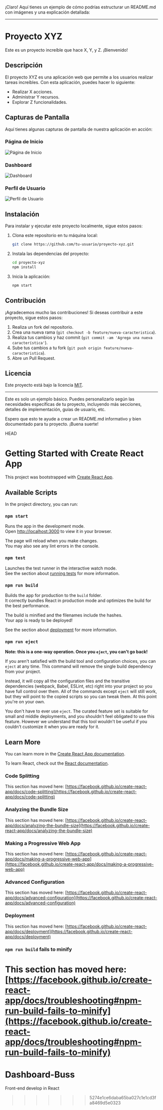¡Claro! Aquí tienes un ejemplo de cómo podrías estructurar un README.md con imágenes y una explicación detallada:

---

# Proyecto XYZ

Este es un proyecto increíble que hace X, Y, y Z. ¡Bienvenido!

## Descripción

El proyecto XYZ es una aplicación web que permite a los usuarios realizar tareas increíbles. Con esta aplicación, puedes hacer lo siguiente:

- Realizar X acciones.
- Administrar Y recursos.
- Explorar Z funcionalidades.

## Capturas de Pantalla

Aquí tienes algunas capturas de pantalla de nuestra aplicación en acción:

### Página de Inicio

![Página de Inicio](screenshots/home.png)

### Dashboard

![Dashboard](screenshots/dashboard.png)

### Perfil de Usuario

![Perfil de Usuario](screenshots/profile.png)

## Instalación

Para instalar y ejecutar este proyecto localmente, sigue estos pasos:

1. Clona este repositorio en tu máquina local:

    ```bash
    git clone https://github.com/tu-usuario/proyecto-xyz.git
    ```

2. Instala las dependencias del proyecto:

    ```bash
    cd proyecto-xyz
    npm install
    ```

3. Inicia la aplicación:

    ```bash
    npm start
    ```

## Contribución

¡Agradecemos mucho las contribuciones! Si deseas contribuir a este proyecto, sigue estos pasos:

1. Realiza un fork del repositorio.
2. Crea una nueva rama (`git checkout -b feature/nueva-caracteristica`).
3. Realiza tus cambios y haz commit (`git commit -am 'Agrega una nueva característica'`).
4. Sube tus cambios a tu fork (`git push origin feature/nueva-caracteristica`).
5. Abre un Pull Request.

## Licencia

Este proyecto está bajo la licencia [MIT](LICENSE).

---

Este es solo un ejemplo básico. Puedes personalizarlo según las necesidades específicas de tu proyecto, incluyendo más secciones, detalles de implementación, guías de usuario, etc.

Espero que esto te ayude a crear un README.md informativo y bien documentado para tu proyecto. ¡Buena suerte!


HEAD
# Getting Started with Create React App

This project was bootstrapped with [Create React App](https://github.com/facebook/create-react-app).

## Available Scripts

In the project directory, you can run:

### `npm start`

Runs the app in the development mode.\
Open [http://localhost:3000](http://localhost:3000) to view it in your browser.

The page will reload when you make changes.\
You may also see any lint errors in the console.

### `npm test`

Launches the test runner in the interactive watch mode.\
See the section about [running tests](https://facebook.github.io/create-react-app/docs/running-tests) for more information.

### `npm run build`

Builds the app for production to the `build` folder.\
It correctly bundles React in production mode and optimizes the build for the best performance.

The build is minified and the filenames include the hashes.\
Your app is ready to be deployed!

See the section about [deployment](https://facebook.github.io/create-react-app/docs/deployment) for more information.

### `npm run eject`

**Note: this is a one-way operation. Once you `eject`, you can't go back!**

If you aren't satisfied with the build tool and configuration choices, you can `eject` at any time. This command will remove the single build dependency from your project.

Instead, it will copy all the configuration files and the transitive dependencies (webpack, Babel, ESLint, etc) right into your project so you have full control over them. All of the commands except `eject` will still work, but they will point to the copied scripts so you can tweak them. At this point you're on your own.

You don't have to ever use `eject`. The curated feature set is suitable for small and middle deployments, and you shouldn't feel obligated to use this feature. However we understand that this tool wouldn't be useful if you couldn't customize it when you are ready for it.

## Learn More

You can learn more in the [Create React App documentation](https://facebook.github.io/create-react-app/docs/getting-started).

To learn React, check out the [React documentation](https://reactjs.org/).

### Code Splitting

This section has moved here: [https://facebook.github.io/create-react-app/docs/code-splitting](https://facebook.github.io/create-react-app/docs/code-splitting)

### Analyzing the Bundle Size

This section has moved here: [https://facebook.github.io/create-react-app/docs/analyzing-the-bundle-size](https://facebook.github.io/create-react-app/docs/analyzing-the-bundle-size)

### Making a Progressive Web App

This section has moved here: [https://facebook.github.io/create-react-app/docs/making-a-progressive-web-app](https://facebook.github.io/create-react-app/docs/making-a-progressive-web-app)

### Advanced Configuration

This section has moved here: [https://facebook.github.io/create-react-app/docs/advanced-configuration](https://facebook.github.io/create-react-app/docs/advanced-configuration)

### Deployment

This section has moved here: [https://facebook.github.io/create-react-app/docs/deployment](https://facebook.github.io/create-react-app/docs/deployment)

### `npm run build` fails to minify

This section has moved here: [https://facebook.github.io/create-react-app/docs/troubleshooting#npm-run-build-fails-to-minify](https://facebook.github.io/create-react-app/docs/troubleshooting#npm-run-build-fails-to-minify)
=======
# Dashboard-Buss
Front-end develop in React 
>>>>>>> 5274e1ce6daba65ba027c1e1cd3fa8469d5e0323
